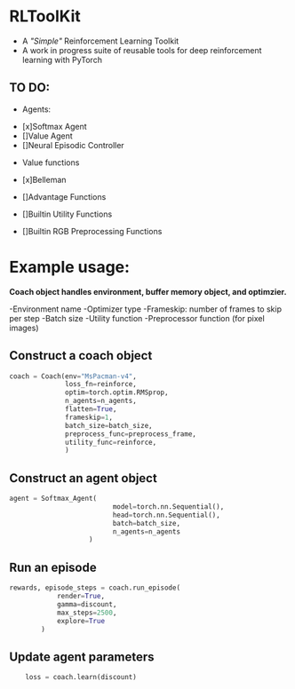 # RLToolKit

* A _"Simple"_ Reinforcement Learning Toolkit
* A work in progress suite of reusable tools for deep reinforcement learning with PyTorch

## TO DO:
* Agents: 
 - [x]Softmax Agent
 - []Value Agent
 - []Neural Episodic Controller

* Value functions
 - [x]Belleman
 - []Advantage Functions

 - []Builtin Utility Functions
 - []Builtin RGB Preprocessing Functions

# Example usage:

**Coach object handles environment, buffer memory object, and optimzier.**

 -Environment name
 -Optimizer type
 -Frameskip: number of frames to skip per step
 -Batch size
 -Utility function
 -Preprocessor function (for pixel images)
 
## Construct a coach object
 
```python
coach = Coach(env="MsPacman-v4",
              loss_fn=reinforce,
              optim=torch.optim.RMSprop,
              n_agents=n_agents,
              flatten=True,
              frameskip=1,
              batch_size=batch_size,
              preprocess_func=preprocess_frame,
              utility_func=reinforce,
              )
```

## Construct an agent object

```python
agent = Softmax_Agent(
                          model=torch.nn.Sequential(),
                          head=torch.nn.Sequential(),
                          batch=batch_size,
                          n_agents=n_agents
                    )
```  
      
## Run an episode

```python
rewards, episode_steps = coach.run_episode(
            render=True,
            gamma=discount,
            max_steps=2500,
            explore=True
        )
 ```
 
## Update agent parameters
 ```python
     loss = coach.learn(discount)
```
